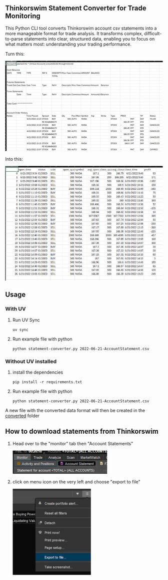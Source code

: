 ## Thinkorswim Statement Converter for Trade Monitoring
This Python CLI tool converts Thinkorswim account csv statements into a more manageable format for trade analysis.  It transforms complex, difficult-to-parse statements into clear, structured data, enabling you to focus on what matters most: understanding your trading performance.


Turn this:

![alt text](https://github.com/jabontz09/thinkorswim-statement-converter/blob/main/image_docs/image.png?raw=true)

Into this:

![alt text](https://github.com/jabontz09/thinkorswim-statement-converter/blob/main/image_docs/image-1.png?raw=true)


## Usage
### With UV
1. Run UV Sync
    ```
    uv sync
    ```

2. Run example file with python
    ```
    python statement-converter.py 2022-06-21-AccountStatement.csv
    ```

### Without UV installed
1. install the dependencies
    ```
    pip install -r requirements.txt
    ```

2. Run example file with python
    ```
    python statement-converter.py 2022-06-21-AccountStatement.csv
    ```

A new file with the converted data format will then be created in the [converted](converted) folder

## How to download statements from Thinkorswim
1. Head over to the "monitor" tab then  "Account Statements"

    ![alt text](https://github.com/jabontz09/thinkorswim-statement-converter/blob/main/image_docs/thinkorswimtabs.png?raw=true)

2. click on menu icon on the very left and choose "export to file"

    ![alt text](https://github.com/jabontz09/thinkorswim-statement-converter/blob/main/image_docs/thinkorswim-export.png?raw=true)